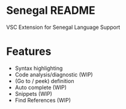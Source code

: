 # Senegal README

VSC Extension for Senegal Language Support

# Features
- Syntax highlighting
- Code analysis/diagnostic (WIP)
- (Go to / peek) definition
- Auto complete (WIP)
- Snippets (WIP)
- Find References (WIP)